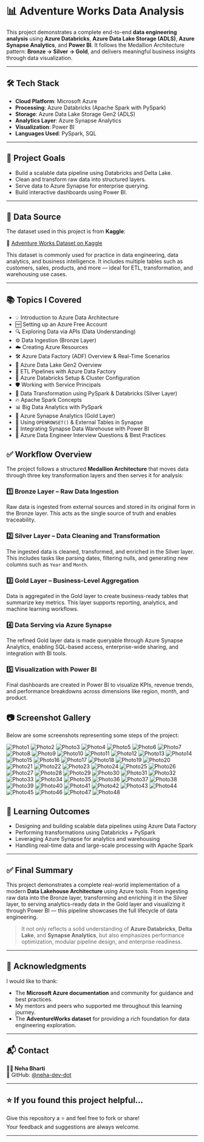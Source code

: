 # 📊 Adventure Works Data Analysis

This project demonstrates a complete end-to-end **data engineering analysis** using **Azure Databricks**, **Azure Data Lake Storage (ADLS)**, **Azure Synapse Analytics**, and **Power BI**. It follows the Medallion Architecture pattern: **Bronze → Silver → Gold**, and delivers meaningful business insights through data visualization.

---

## 🛠️ Tech Stack

- **Cloud Platform**: Microsoft Azure  
- **Processing**: Azure Databricks (Apache Spark with PySpark)  
- **Storage**: Azure Data Lake Storage Gen2 (ADLS)  
- **Analytics Layer**: Azure Synapse Analytics  
- **Visualization**: Power BI  
- **Languages Used**: PySpark, SQL  

---

## 🎯 Project Goals

- Build a scalable data pipeline using Databricks and Delta Lake.
- Clean and transform raw data into structured layers.
- Serve data to Azure Synapse for enterprise querying.
- Build interactive dashboards using Power BI.

---
## 📂 Data Source

The dataset used in this project is from **Kaggle**:

🔗 [Adventure Works Dataset on Kaggle](https://www.kaggle.com/datasets/ukveteran/adventure-works)

This dataset is commonly used for practice in data engineering, data analytics, and business intelligence. It includes multiple tables such as customers, sales, products, and more — ideal for ETL, transformation, and warehousing use cases.

---

## 📚 Topics I Covered

- 💡 Introduction to Azure Data Architecture  
- 🆓 Setting up an Azure Free Account  
- 🔍 Exploring Data via APIs (Data Understanding)  
- ⚙️ Data Ingestion (Bronze Layer)  
- ☁️ Creating Azure Resources  
- 🛠️ Azure Data Factory (ADF) Overview & Real-Time Scenarios  
- 📂 Azure Data Lake Gen2 Overview  
- 🔄 ETL Pipelines with Azure Data Factory  
- 🧠 Azure Databricks Setup & Cluster Configuration  
- 🛡️ Working with Service Principals  
- 🧪 Data Transformation using PySpark & Databricks (Silver Layer)  
- 🔥 Apache Spark Concepts  
- 📊 Big Data Analytics with PySpark  
- 🧱 Azure Synapse Analytics (Gold Layer)  
- 🧩 Using `OPENROWSET()` & External Tables in Synapse  
- 🔗 Integrating Synapse Data Warehouse with Power BI  
- 🧭 Azure Data Engineer Interview Questions & Best Practices


## ✅ Workflow Overview

The project follows a structured **Medallion Architecture** that moves data through three key transformation layers and then serves it for analysis:

### 1️⃣ Bronze Layer – Raw Data Ingestion  
Raw data is ingested from external sources and stored in its original form in the Bronze layer. This acts as the single source of truth and enables traceability.

### 2️⃣ Silver Layer – Data Cleaning and Transformation  
The ingested data is cleaned, transformed, and enriched in the Silver layer. This includes tasks like parsing dates, filtering nulls, and generating new columns such as `Year` and `Month`.

### 3️⃣ Gold Layer – Business-Level Aggregation  
Data is aggregated in the Gold layer to create business-ready tables that summarize key metrics. This layer supports reporting, analytics, and machine learning workflows.

### 4️⃣ Data Serving via Azure Synapse  
The refined Gold layer data is made queryable through Azure Synapse Analytics, enabling SQL-based access, enterprise-wide sharing, and integration with BI tools.

### 5️⃣ Visualization with Power BI  
Final dashboards are created in Power BI to visualize KPIs, revenue trends, and performance breakdowns across dimensions like region, month, and product.

## 📷 Screenshot Gallery

Below are some screenshots representing some steps of the project:

![Photo1](https://github.com/neha-dev-dot/Adventure-Works-Data-Engineering-Project/blob/main/Images/Photo1.png)
![Photo2](https://github.com/neha-dev-dot/Adventure-Works-Data-Engineering-Project/blob/main/Images/Photo2.png)
![Photo3](https://github.com/neha-dev-dot/Adventure-Works-Data-Engineering-Project/blob/main/Images/Photo3.png)
![Photo4](https://github.com/neha-dev-dot/Adventure-Works-Data-Engineering-Project/blob/main/Images/Photo4.png)
![Photo5](https://github.com/neha-dev-dot/Adventure-Works-Data-Engineering-Project/blob/main/Images/Photo5.png)
![Photo6](https://github.com/neha-dev-dot/Adventure-Works-Data-Engineering-Project/blob/main/Images/Photo6.png)
![Photo7](https://github.com/neha-dev-dot/Adventure-Works-Data-Engineering-Project/blob/main/Images/Photo7.png)
![Photo8](https://github.com/neha-dev-dot/Adventure-Works-Data-Engineering-Project/blob/main/Images/Photo8.png)
![Photo9](https://github.com/neha-dev-dot/Adventure-Works-Data-Engineering-Project/blob/main/Images/Photo9.png)
![Photo10](https://github.com/neha-dev-dot/Adventure-Works-Data-Engineering-Project/blob/main/Images/Photo10.png)
![Photo11](https://github.com/neha-dev-dot/Adventure-Works-Data-Engineering-Project/blob/main/Images/Photo11.png)
![Photo12](https://github.com/neha-dev-dot/Adventure-Works-Data-Engineering-Project/blob/main/Images/Photo12.png)
![Photo13](https://github.com/neha-dev-dot/Adventure-Works-Data-Engineering-Project/blob/main/Images/Photo13.png)
![Photo14](https://github.com/neha-dev-dot/Adventure-Works-Data-Engineering-Project/blob/main/Images/Photo14.png)
![Photo15](https://github.com/neha-dev-dot/Adventure-Works-Data-Engineering-Project/blob/main/Images/Photo15.png)
![Photo16](https://github.com/neha-dev-dot/Adventure-Works-Data-Engineering-Project/blob/main/Images/Photo16.png)
![Photo17](https://github.com/neha-dev-dot/Adventure-Works-Data-Engineering-Project/blob/main/Images/Photo17.png)
![Photo18](https://github.com/neha-dev-dot/Adventure-Works-Data-Engineering-Project/blob/main/Images/Photo18.png)
![Photo19](https://github.com/neha-dev-dot/Adventure-Works-Data-Engineering-Project/blob/main/Images/Photo19.png)
![Photo20](https://github.com/neha-dev-dot/Adventure-Works-Data-Engineering-Project/blob/main/Images/Photo20.png)
![Photo21](https://github.com/neha-dev-dot/Adventure-Works-Data-Engineering-Project/blob/main/Images/Photo21.png)
![Photo22](https://github.com/neha-dev-dot/Adventure-Works-Data-Engineering-Project/blob/main/Images/Photo22.png)
![Photo23](https://github.com/neha-dev-dot/Adventure-Works-Data-Engineering-Project/blob/main/Images/Photo23.png)
![Photo24](https://github.com/neha-dev-dot/Adventure-Works-Data-Engineering-Project/blob/main/Images/Photo24.png)
![Photo25](https://github.com/neha-dev-dot/Adventure-Works-Data-Engineering-Project/blob/main/Images/Photo25.png)
![Photo26](https://github.com/neha-dev-dot/Adventure-Works-Data-Engineering-Project/blob/main/Images/Photo26.png)
![Photo27](https://github.com/neha-dev-dot/Adventure-Works-Data-Engineering-Project/blob/main/Images/Photo27.png)
![Photo28](https://github.com/neha-dev-dot/Adventure-Works-Data-Engineering-Project/blob/main/Images/Photo28.png)
![Photo29](https://github.com/neha-dev-dot/Adventure-Works-Data-Engineering-Project/blob/main/Images/Photo29.png)
![Photo30](https://github.com/neha-dev-dot/Adventure-Works-Data-Engineering-Project/blob/main/Images/Photo30.png)
![Photo31](https://github.com/neha-dev-dot/Adventure-Works-Data-Engineering-Project/blob/main/Images/Photo31.png)
![Photo32](https://github.com/neha-dev-dot/Adventure-Works-Data-Engineering-Project/blob/main/Images/Photo32.png)
![Photo33](https://github.com/neha-dev-dot/Adventure-Works-Data-Engineering-Project/blob/main/Images/Photo33.png)
![Photo34](https://github.com/neha-dev-dot/Adventure-Works-Data-Engineering-Project/blob/main/Images/Photo34.png)
![Photo35](https://github.com/neha-dev-dot/Adventure-Works-Data-Engineering-Project/blob/main/Images/Photo35.png)
![Photo36](https://github.com/neha-dev-dot/Adventure-Works-Data-Engineering-Project/blob/main/Images/Photo36.png)
![Photo37](https://github.com/neha-dev-dot/Adventure-Works-Data-Engineering-Project/blob/main/Images/Photo37.png)
![Photo38](https://github.com/neha-dev-dot/Adventure-Works-Data-Engineering-Project/blob/main/Images/Photo38.png)
![Photo39](https://github.com/neha-dev-dot/Adventure-Works-Data-Engineering-Project/blob/main/Images/Photo39.png)
![Photo40](https://github.com/neha-dev-dot/Adventure-Works-Data-Engineering-Project/blob/main/Images/Photo40.png)
![Photo41](https://github.com/neha-dev-dot/Adventure-Works-Data-Engineering-Project/blob/main/Images/Photo41.png)
![Photo42](https://github.com/neha-dev-dot/Adventure-Works-Data-Engineering-Project/blob/main/Images/Photo42.png)
![Photo43](https://github.com/neha-dev-dot/Adventure-Works-Data-Engineering-Project/blob/main/Images/Photo43.png)
![Photo44](https://github.com/neha-dev-dot/Adventure-Works-Data-Engineering-Project/blob/main/Images/Photo44.png)
![Photo45](https://github.com/neha-dev-dot/Adventure-Works-Data-Engineering-Project/blob/main/Images/Photo45.png)
![Photo46](https://github.com/neha-dev-dot/Adventure-Works-Data-Engineering-Project/blob/main/Images/Photo46.png)
![Photo47](https://github.com/neha-dev-dot/Adventure-Works-Data-Engineering-Project/blob/main/Images/Photo47.png)
![Photo48](https://github.com/neha-dev-dot/Adventure-Works-Data-Engineering-Project/blob/main/Images/Photo48.png)


## 🧠 Learning Outcomes
- Designing and building scalable data pipelines using Azure Data Factory  
- Performing transformations using Databricks + PySpark  
- Leveraging Azure Synapse for analytics and warehousing  
- Handling real-time data and large-scale processing with Apache Spark  

---

## ✅ Final Summary

This project demonstrates a complete real-world implementation of a modern **Data Lakehouse Architecture** using Azure tools. From ingesting raw data into the Bronze layer, transforming and enriching it in the Silver layer, to serving analytics-ready data in the Gold layer and visualizing it through Power BI — this pipeline showcases the full lifecycle of data engineering.

> It not only reflects a solid understanding of **Azure Databricks**, **Delta Lake**, and **Synapse Analytics**, but also emphasizes performance optimization, modular pipeline design, and enterprise readiness.

---

## 🙌 Acknowledgments

I would like to thank:
- The **Microsoft Azure documentation** and community for guidance and best practices.
- My mentors and peers who supported me throughout this learning journey.
- The **AdventureWorks dataset** for providing a rich foundation for data engineering exploration.

---

## 📬 Contact

**👩‍💻 Neha Bharti**  
🐙 GitHub: [@neha-dev-dot](https://github.com/neha-dev-dot)  

---

## ⭐ If you found this project helpful...

Give this repository a ⭐ and feel free to fork or share!  
Your feedback and suggestions are always welcome.

---


